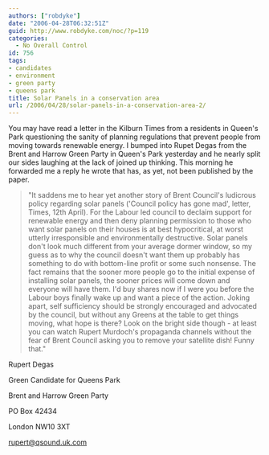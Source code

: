 ```yaml
---
authors: ["robdyke"]
date: "2006-04-28T06:32:51Z"
guid: http://www.robdyke.com/noc/?p=119
categories:
  - No Overall Control
id: 756
tags:
- candidates
- environment
- green party
- queens park
title: Solar Panels in a conservation area
url: /2006/04/28/solar-panels-in-a-conservation-area-2/
---
```

You may have read a letter in the Kilburn Times from a residents in Queen's Park questioning the sanity of planning regulations that prevent people from moving towards renewable energy. I bumped into Rupet Degas from the Brent and Harrow Green Party in Queen's Park yesterday and he nearly split our sides laughing at the lack of joined up thinking. This morning he forwarded me a reply he wrote that has, as yet, not been published by the paper.

> "It saddens me to hear yet another story of Brent Council's ludicrous policy regarding solar panels ('Council policy has gone mad', letter, Times, 12th April). For the Labour led council to declaim support for renewable energy and then deny planning permission to those who want solar panels on their houses is at best hypocritical, at worst utterly irresponsible and environmentally destructive. Solar panels don't look much different from your average dormer window, so my guess as to why the council doesn't want them up probably has something to do with bottom-line profit or some such nonsense. The fact remains that the sooner more people go to the initial expense of installing solar panels, the sooner prices will come down and everyone will have them. I'd buy shares now if I were you before the Labour boys finally wake up and want a piece of the action. Joking apart, self sufficiency should be strongly encouraged and advocated by the council, but without any Greens at the table to get things moving, what hope is there? Look on the bright side though - at least you can watch Rupert Murdoch's propaganda channels without the fear of Brent Council asking you to remove your satellite dish! Funny that."

Rupert Degas
  
Green Candidate for Queens Park
  
Brent and Harrow Green Party
  
PO Box 42434
  
London NW10 3XT
  
rupert@qsound.uk.com